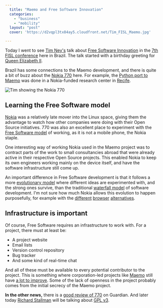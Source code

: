 ```yaml
---
  title: "Maemo and Free Software Innovation"
  categories: 
    - "business"
    - "mobility"
  layout: "post"
  cover: 'https://d2vqpl3tx84ay5.cloudfront.net/Tim_FISL_Maemo.jpg'

---
```

Today I went to see [Tim Ney's][2] talk about [Free Software Innovation][3] in the [7th FISL conference][4] here in Brazil. The talk started with a birthday greeting for [Queen Elizabeth II][1].

Brazil has some connections to the Maemo development, and there is quite a bit of buzz about the [Nokia 770][9] here. For example, the [Python port to Maemo][10] was done in a Nokia-funded research center in [Recife][17].

![Tim showing the Nokia 770](https://d2vqpl3tx84ay5.cloudfront.net/Tim_FISL_Maemo.jpg)

## Learning the Free Software model

[Nokia][13] was a relatively late mover into the Linux space, giving them the advantage to watch how other companies were doing with their Open Source initiatives. 770 was also an excellent place to experiment with the [Free Software model][11] of working, as it is not a mobile phone, the Nokia staple.

One interesting way of working Nokia used in the Maemo project was to contract parts of the work to small consultancies abroad that were already active in their respective Open Source projects. This enabled Nokia to keep its own engineers working mainly on the device itself, and have the software infrastructure still come up.

An important difference in Free Software development is that it follows a more [evolutionary model][12] where different ideas are experimented with, and the strong ones survive, than the traditional [waterfall model][6] of software development. I'm not sure how much Nokia allows this evolution to happen purposefully, for example with the [different][14] [browser][15] [alternatives][16].

## Infrastructure is important

Of course, Free Software requires an infrastructure to work with. For a project, there must at least be:

- A project website
- Email lists
- Version control repository
- Bug tracker
- And some kind of real-time chat

And all of these must be available to every potential contributor to the project. This is something where corporation-led projects like [Maemo][8] still have [a lot to improve][7]. Some of the lack of openness in the project probably comes from the initial secrecy of the Maemo project.

__In the other news,__ there is a [good review of 770][18] on Guardian. And later today [Richard Stallman][5] will be talking about [GPL v3][19].

[1]: http://en.wikipedia.org/wiki/Elizabeth_II_of_the_United_Kingdom
[2]: http://www.linuxgreenhouse.org/blog/tim/
[3]: http://fisl.softwarelivre.org/7.0/papers/pub/programacao/501
[4]: http://fisl.softwarelivre.org/7.0/
[5]: http://en.wikipedia.org/wiki/Richard_Stallman
[6]: http://www.buzzle.com/editorials/3-13-2005-67039.asp
[7]: http://www.cgeo.net/carlos/blog/?p=8
[8]: http://www.maemo.org/
[9]: http://www.nokia.com/770
[10]: http://pymaemo.sourceforge.net/cgi-bin/moin.cgi/
[11]: http://en.wikipedia.org/wiki/Free_Software
[12]: http://hbswk.hbs.edu/item.jhtml?id=2201&t=technology
[13]: http://www.nokia.com/
[14]: http://handhelds.org/~philippe/gpe-mini-browser-maemo.png
[15]: http://www.opera.com/
[16]: http://tonikitoo.blogspot.com/2006/01/just-little-taste-of-manaos-update.html
[17]: http://en.wikipedia.org/wiki/Recife
[18]: http://technology.guardian.co.uk/weekly/story/0,,1756692,00.html
[19]: http://arstechnica.com/news.ars/post/20060111-5956.html
